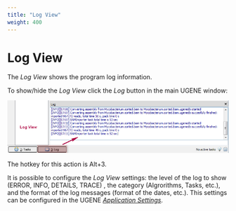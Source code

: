 ```yaml
---
title: "Log View"
weight: 400
---
```



# Log View

The _Log View_ shows the program log information.

To show/hide the _Log View_ click the _Log_ button in the main UGENE window:


![](/images/65929267/65929268.png)

The hotkey for this action is Alt+3.

It is possible to configure the _Log View_ settings: the level of the log to show (ERROR, INFO, DETAILS, TRACE) , the category (Algrorithms, Tasks, etc.), and the format of the log messages (format of the dates, etc.). This settings can be configured in the UGENE [_Application Settings_](logging.md).
